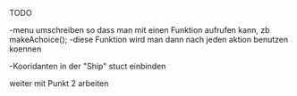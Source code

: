 TODO

-menu umschreiben so dass man mit einen Funktion aufrufen kann, zb makeAchoice();
-diese Funktion wird man dann nach jeden aktion benutzen koennen

-Kooridanten in der "Ship" stuct einbinden

weiter mit Punkt 2 arbeiten
